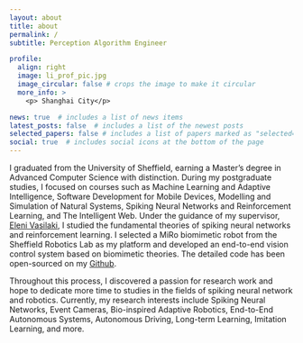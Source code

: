 ```yaml
---
layout: about
title: about
permalink: /
subtitle: Perception Algorithm Engineer

profile:
  align: right 
  image: li_prof_pic.jpg
  image_circular: false # crops the image to make it circular
  more_info: >
    <p> Shanghai City</p>

news: true  # includes a list of news items
latest_posts: false  # includes a list of the newest posts
selected_papers: false # includes a list of papers marked as "selected={true}"
social: true  # includes social icons at the bottom of the page
---
```


I graduated from the University of Sheffield, earning a Master’s degree in Advanced Computer Science with distinction. During my postgraduate studies, I focused on courses such as Machine Learning and Adaptive Intelligence, Software Development for Mobile Devices, Modelling and Simulation of Natural Systems, Spiking Neural Networks and Reinforcement Learning, and The Intelligent Web. Under the guidance of my supervisor, [Eleni Vasilaki](https://staffwww.dcs.shef.ac.uk/people/E.Vasilaki/#), I studied the fundamental theories of spiking neural networks and reinforcement learning. I selected a MiRo biomimetic robot from the Sheffield Robotics Lab as my platform and developed an end-to-end vision control system based on biomimetic theories. The detailed code has been open-sourced on my [Github](https://github.com/LiZheng1997/MiRo-CV-System).

Throughout this process, I discovered a passion for research work and hope to dedicate more time to studies in the fields of spiking neural network and robotics. Currently, my research interests include Spiking Neural Networks, Event Cameras, Bio-inspired Adaptive Robotics, End-to-End Autonomous Systems, Autonomous Driving, Long-term Learning, Imitation Learning, and more.